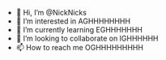 - 👋 Hi, I’m @NickNicks
- 👀 I’m interested in AGHHHHHHHH
- 🌱 I’m currently learning EGHHHHHHH
- 💞️ I’m looking to collaborate on IGHHHHHH
- 📫 How to reach me OGHHHHHHHHH

<!---
NickNicks/NickNicks is a ✨ special ✨ repository because its `README.md` (this file) appears on your GitHub profile.
You can click the Preview link to take a look at your changes.
--->
